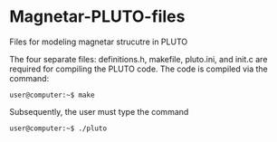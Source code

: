 # Magnetar-PLUTO-files
Files for modeling magnetar strucutre in PLUTO 

The four separate files: definitions.h, makefile, pluto.ini, and init.c are required for compiling the PLUTO code. 
The code is compiled via the command: 
```console 
user@computer:~$ make 
```
Subsequently, the user must type the command 
```console
user@computer:~$ ./pluto
```

